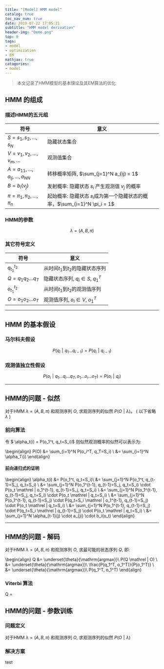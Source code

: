 ```yaml
---
title: "[Model] HMM model"
catalog: true
toc_nav_num: true
date: 2019-07-22 17:05:21
subtitle: "HMM model derivation"
header-img: "Demo.png"
top: 0
tags:
- model
- optimization
- EM
mathjax: true
catagories:
- model
---
```


> 本文记录了HMM模型的基本理论及其EM算法的优化

## HMM 的组成

### 描述HMM的五元组
|           符号                                |                意义                                                               |
|       -----------                             |                -----------                                                        |
| $S = {s_1, s_2, \dots, s_N}$                  |        隐藏状态集合                                                               | 
| $V = {v_1, v_2, \dots, v_m, \dots}$           |        观测值集合                                                                 | 
| $A = a_{11}, \dots, a_{ij}, \dots, a_{NN}$    |        转移概率矩阵, $\sum_{j=1}^N a_{ij} = 1$                                    | 
| $B = b_i(v_j)$                                |        发射概率: 隐藏状态 $s_i$ 产生观测值 $v_j$ 的概率                           | 
| $\pi = \pi_1, \pi_2, \dots, \pi_n$            |        起始概率: 隐藏状态 $s_i$成为第一个隐藏状态的概率，$\sum_{i=1}^N \pi_i = 1$ | 

### HMM的参数

$$
\lambda = (A, B, \pi)
$$

### 其它符号定义

|           符号                                |                意义                                                               |
|       -----------                             |                -----------                                                        |
| $q_{t_1}^{t_2}$                               |        从时间$t_1$到$t_2$的隐藏状态序列                                           | 
| $Q = q_1q_2\dots q_T$                        |        隐藏状态序列, $q_i \in S$, $q_1^T$                                         | 
| $o_{t_1}^{t_2}$                               |        从时间$t_1$到$t_2$的观测值序列                                             | 
| $O = o_1o_2\dots o_T$                        |        观测值序列, $o_i \in V$, $o_1^T$                                           | 

---

## HMM 的基本假设

### 马尔科夫假设

$$
P(q_i \mathrel | q_1\dots q_{i-1}) = P(q_i\mathrel | q_{i-1})
$$

### 观测值独立性假设

$$
P(o_i \mathrel | q_1\dots q_i\dots q_T, o_1\dots o_i \dots o_T) = P(o_i \mathrel | q_i)
$$

---

## HMM的问题 - 似然

对于HMM $\lambda = (A, B, \pi)$ 和观测序列 $O$, 求观测序列的似然 $P(O \mathrel | \lambda)$。  ( 以下省略 $\lambda$ ) 

### 前向算法

令 $ \alpha_t(i) = P(o_1^t, q_t=S_i)$ 则似然观测概率的似然可以表示为: 


\begin{align}
P(O)    &= \sum_{i=1}^N P(o_i^T, q_T=S_i) \\
        &= \sum_{i=1}^N \alpha_T(i)
\end{align}

#### 前向递归式的证明
\begin{align}
\alpha_t(i) &=  P(o_1^t, q_t=S_i)\\
            &=  \sum_{j=1}^N P(o_1^t, q_{t-1}=S_j, q_t=S_i) \\
            &=  \sum_{j=1}^N P(o_1^{t-1}, q_{t-1}=S_j, q_t=S_i) \cdot P(o_t \mathrel | o_1^{t-1}, q_{t-1}=S_j, q_t=S_i) \\
            &=  \sum_{j=1}^N P(o_1^{t-1}, q_{t-1}=S_j, q_t=S_i) \cdot P(o_t \mathrel | q_t=S_i) \\
            &=  \sum_{j=1}^N P(o_1^{t-1}, q_{t-1}=S_j) \cdot P(q_t=S_i \mathrel | o_1^{t-1}, q_{t-1}=S_j) \cdot P(o_t \mathrel | q_t=S_i) \\
            &=  \sum_{j=1}^N P(o_1^{t-1}, q_{t-1}=S_j) \cdot P(q_t=S_i \mathrel | q_{t-1}=S_j) \cdot P(o_t \mathrel | q_t=S_i) \\
            &=  \sum_{j=1}^N \alpha_{t-1}(j) \cdot a_{ji} \cdot b_i(o_t)
\end{align}

---

## HMM的问题 - 解码

对于HMM $\lambda = (A, B, \pi)$ 和观测序列 $O$, 求最可能的状态序列 $Q$, 即:

\begin{align}
Q   &= \underset{\theta}{\mathrm{argmax}}\ P(Q \mathrel | O) \\
    &= \underset{\theta}{\mathrm{argmax}}\ \frac{P(q_1^T, o_1^T)}{P(o_1^T)} \\
    &= \underset{\theta}{\mathrm{argmax}}\ P(q_1^T, o_1^T)
\end{align}

### Viterbi 算法

Q = 


## HMM的问题 - 参数训练

### 问题定义

对于HMM $\lambda = (A, B, \pi)$ 和观测序列 $O$, 求观测序列的似然 $P(O\mathrel | \lambda)$ 

### 解决方案

test
